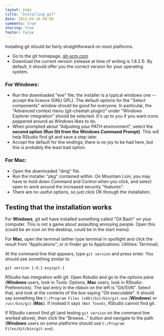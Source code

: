 ```yaml
---
layout: page
title: "Installing git"
date: 2013-04-16 09:00
comments: true
sharing: true
footer: false
---
```


Installing git should be fairly straightforward on most platforms.

* Go to the git homepage, [git-scm.com](http://git-scm.com)
* Download the current version (release at time of writing is
  1.8.2.1).  By default, it should offer you the correct version for
  your operating system.
  
### For Windows:

* Run the downloaded "exe" file; the installer is a typical windows
  one -- accept the licence (GNU GPL).  The default options for the
  "Select components" window should be good for everyone.  In
  particular, the "Advanced context menu (git-cheetah plugin)" under
  "Windows Explorer integration" should be selected.  It's up to you
  if you want icons peppered around as Windows likes to do.
* When prompted about "Adjusting your PATH environment", select the
  **second option (Run Git from the Windows Command Prompt)**.  This
  will help RStudio find git and save a step later.
* Accept the default for line endings; there is no joy to be had here,
  but this is probably the least bad option.

### For Mac:

* Open the downloaded "dmg" file.
* Run the installer "pkg" contained within.  On Mountain Lion, you may
  have to hold down Command and Control when you click, and select
  open to work around the increased security "features".
* There are no useful options, so just click OK through the
  installation.

## Testing that the installation works

For **Windows**, git will have installed something called "Git Bash"
on your computer.  This is not a game about assaulting annoying people.
Open this (could be an icon on the desktop, could be in the start
menu).

For **Mac**, open the terminal (either type terminal in spotlight and
click the result from "Applications", or in finder go to Applications:
Utilities: Terminal).

At the command line that appears, type `git version` and press enter.
You should see something similar to

```
git version 1.9.1.msysgit.1
```

RStudio has integration with git.  Open Rstudio and go to the options
pane (**Windows** users, look in Tools: Options, **Mac** users, look
in RStudio: Preferences).  The last entry in the ribbon on the left is
"Git/SVN".  Select that, and look at the contents of the box saying
"Git executable".  It should say something like `C:/Program Files
(x86)/Git/bin/git.exe` (**Windows**) or `/usr/bin/git` (**Mac**).  If
instead it says `(Not found)`, RStudio cannot find git.  

If RStudio cannot find git (and testing `git version` on the command
line worked above), then click the "Browse..." button and navigate to
the path (**Windows** users on some platforms should use `C:/Program
Files/Git/bin/git.exe`).

